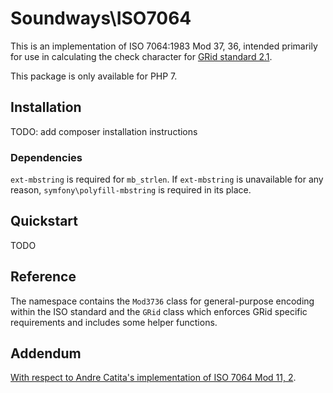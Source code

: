 # Soundways\ISO7064

This is an implementation of ISO 7064:1983 Mod 37, 36, intended primarily for use in calculating the check character for [GRid standard 2.1](https://ifpi.org/downloads/GRid_Standard_v2_1.pdf).

This package is only available for PHP 7.

## Installation

TODO: add composer installation instructions

### Dependencies

`ext-mbstring` is required for `mb_strlen`.  If `ext-mbstring` is unavailable for any reason, `symfony\polyfill-mbstring` is required in its place.

## Quickstart

TODO

## Reference

The namespace contains the `Mod3736` class for general-purpose encoding within the ISO standard and the `GRid` class which enforces GRid specific requirements and includes some helper functions.

## Addendum

[With respect to Andre Catita's implementation of ISO 7064 Mod 11, 2](http://andrecatita.com/code-snippets/iso-7064-mod-112-php/).

